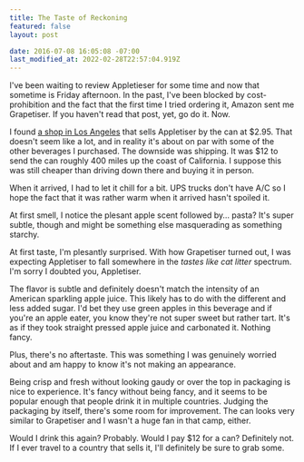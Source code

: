 ```yaml
---
title: The Taste of Reckoning
featured: false
layout: post

date: 2016-07-08 16:05:08 -07:00
last_modified_at: 2022-02-28T22:57:04.919Z
---
```


I've been waiting to review Appletieser for some time and now that sometime is Friday afternoon. In the past, I've been blocked by cost-prohibition and the fact that the first time I tried ordering it, Amazon sent me Grapetiser. If you haven't read that post, yet, go do it. Now.

I found [a shop in Los Angeles](http://britishfoodshop.com) that sells Appletiser by the can at $2.95. That doesn't seem like a lot, and in reality it's about on par with some of the other beverages I purchased. The downside was shipping. It was $12 to send the can roughly 400 miles up the coast of California. I suppose this was still cheaper than driving down there and buying it in person.

When it arrived, I had to let it chill for a bit. UPS trucks don't have A/C so I hope the fact that it was rather warm when it arrived hasn't spoiled it.

At first smell, I notice the plesant apple scent followed by… pasta? It's super subtle, though and might be something else masquerading as something starchy.

At first taste, I'm plesantly surprised. With how Grapetiser turned out, I was expecting Appletiser to fall somewhere in the _tastes like cat litter_ spectrum. I'm sorry I doubted you, Appletiser.

The flavor is subtle and definitely doesn't match the intensity of an American sparkling apple juice. This likely has to do with the different and less added sugar. I'd bet they use green apples in this beverage and if you're an apple eater, you know they're not super sweet but rather tart. It's as if they took straight pressed apple juice and carbonated it. Nothing fancy.

Plus, there's no aftertaste. This was something I was genuinely worried about and am happy to know it's not making an appearance.

Being crisp and fresh without looking gaudy or over the top in packaging is nice to experience. It's fancy without being fancy, and it seems to be popular enough that people drink it in multiple countries. Judging the packaging by itself, there's some room for improvement. The can looks very similar to Grapetiser and I wasn't a huge fan in that camp, either.

Would I drink this again? Probably. Would I pay $12 for a can? Definitely not. If I ever travel to a country that sells it, I'll definitely be sure to grab some.

